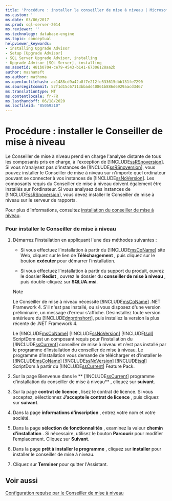 ```yaml
---
title: 'Procédure : installer le conseiller de mise à niveau | Microsoft Docs'
ms.custom: ''
ms.date: 03/06/2017
ms.prod: sql-server-2014
ms.reviewer: ''
ms.technology: database-engine
ms.topic: conceptual
helpviewer_keywords:
- installing Upgrade Advisor
- Setup [Upgrade Advisor]
- SQL Server Upgrade Advisor, installing
- Upgrade Advisor [SQL Server], installing
ms.assetid: 481b0704-ce79-4543-b141-67306128aa2b
author: mashamsft
ms.author: mathoma
ms.openlocfilehash: ac1488cd9a42a8f7e212fe533615dbb131fe7290
ms.sourcegitcommit: 57f1d15c67113bbadd40861b886d6929aacd3467
ms.translationtype: MT
ms.contentlocale: fr-FR
ms.lasthandoff: 06/18/2020
ms.locfileid: "85059310"
---
```

# <a name="how-to-install-upgrade-advisor"></a>Procédure : installer le Conseiller de mise à niveau
  Le Conseiller de mise à niveau prend en charge l'analyse distante de tous les composants pris en charge, à l'exception de [!INCLUDE[ssRSnoversion](../../includes/ssrsnoversion-md.md)]. Si vous n'analysez pas d'instances de [!INCLUDE[ssRSnoversion](../../includes/ssrsnoversion-md.md)], vous pouvez installer le Conseiller de mise à niveau sur n'importe quel ordinateur pouvant se connecter à vos instances de [!INCLUDE[ssNoVersion](../../includes/ssnoversion-md.md)]. Les composants requis du Conseiller de mise à niveau doivent également être installés sur l'ordinateur. Si vous analysez des instances de [!INCLUDE[ssRSnoversion](../../includes/ssrsnoversion-md.md)], vous devez installer le Conseiller de mise à niveau sur le serveur de rapports.  
  
 Pour plus d’informations, consultez [installation du conseiller de mise à niveau](../../../2014/sql-server/install/installing-upgrade-advisor.md).  
  
### <a name="to-install-upgrade-advisor"></a>Pour installer le Conseiller de mise à niveau  
  
1.  Démarrez l'installation en appliquant l'une des méthodes suivantes :  
  
    -   Si vous effectuez l’installation à partir du [!INCLUDE[msCoName](../../includes/msconame-md.md)] site Web, cliquez sur le lien de **Téléchargement** , puis cliquez sur le bouton **exécuter** pour démarrer l’installation.  
  
    -   Si vous effectuez l’installation à partir du support du produit, ouvrez le dossier **Redist** , ouvrez le dossier du **conseiller de mise à niveau** , puis double-cliquez sur **SQLUA.msi**.  
  
    > [!NOTE]  
    >  Le Conseiller de mise à niveau nécessite [!INCLUDE[msCoName](../../includes/msconame-md.md)] .NET Framework 4. S'il n'est pas installé, ou si vous disposez d'une version préliminaire, un message d'erreur s'affiche. Désinstallez toute version antérieure du [!INCLUDE[dnprdnshort](../../includes/dnprdnshort-md.md)], puis installez la version la plus récente de .NET Framework 4.  
    >   
    >  Le [!INCLUDE[msCoName](../../includes/msconame-md.md)] [!INCLUDE[ssNoVersion](../../includes/ssnoversion-md.md)] [!INCLUDE[tsql](../../includes/tsql-md.md)] ScriptDom est un composant requis pour l’installation du [!INCLUDE[ssCurrent](../../includes/sscurrent-md.md)] conseiller de mise à niveau et n’est pas installé par le programme d’installation du conseiller de mise à niveau. Le programme d’installation vous demande de télécharger et d’installer le [!INCLUDE[msCoName](../../includes/msconame-md.md)] [!INCLUDE[ssNoVersion](../../includes/ssnoversion-md.md)] [!INCLUDE[tsql](../../includes/tsql-md.md)] ScriptDom à partir du [!INCLUDE[ssCurrent](../../includes/sscurrent-md.md)] Feature Pack.  
  
2.  Sur la page Bienvenue dans le ** [!INCLUDE[ssCurrent](../../includes/sscurrent-md.md)] programme d’installation du conseiller de mise à niveau** , cliquez sur **suivant**.  
  
3.  Sur la page **contrat de licence** , lisez le contrat de licence. Si vous acceptez, sélectionnez **J’accepte le contrat de licence** , puis cliquez sur **suivant**.  
  
4.  Dans la page **informations d’inscription** , entrez votre nom et votre société.  
  
5.  Dans la page **sélection de fonctionnalités** , examinez la valeur **chemin d’installation** . Si nécessaire, utilisez le bouton **Parcourir** pour modifier l’emplacement. Cliquez sur **Suivant**.  
  
6.  Dans la page **prêt à installer le programme** , cliquez sur **installer** pour installer le conseiller de mise à niveau.  
  
7.  Cliquez sur **Terminer** pour quitter l'Assistant.  
  
## <a name="see-also"></a>Voir aussi  
 [Configuration requise par le Conseiller de mise à niveau](../../../2014/sql-server/install/upgrade-advisor-prerequisites.md)  
  
  
